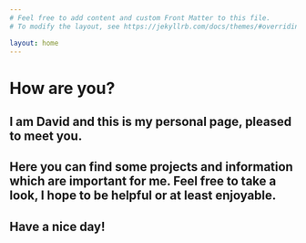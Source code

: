 ```yaml
---
# Feel free to add content and custom Front Matter to this file.
# To modify the layout, see https://jekyllrb.com/docs/themes/#overriding-theme-defaults

layout: home
---
```

# How are you?

## I am David and this is my personal page, pleased to meet you.

## Here you can find some projects and information which are important for me. Feel free to take a look, I hope to be helpful or at least enjoyable.

## Have a nice day!